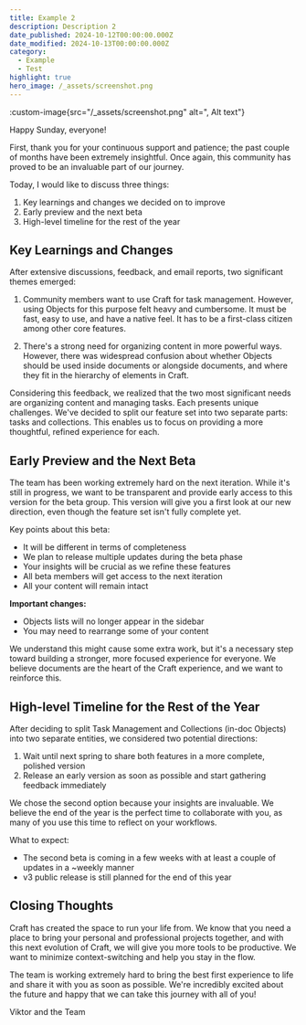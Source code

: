 ```yaml
---
title: Example 2
description: Description 2
date_published: 2024-10-12T00:00:00.000Z
date_modified: 2024-10-13T00:00:00.000Z
category:
  - Example
  - Test
highlight: true
hero_image: /_assets/screenshot.png
---
```

:custom-image{src="/_assets/screenshot.png" alt=", Alt text"}

Happy Sunday, everyone!

First, thank you for your continuous support and patience; the past couple of months have been extremely insightful. Once again, this community has proved to be an invaluable part of our journey.

Today, I would like to discuss three things:

1. Key learnings and changes we decided on to improve
2. Early preview and the next beta
3. High-level timeline for the rest of the year

## Key Learnings and Changes

After extensive discussions, feedback, and email reports, two significant themes emerged:

1. Community members want to use Craft for task management. However, using Objects for this purpose felt heavy and cumbersome. It must be fast, easy to use, and have a native feel. It has to be a first-class citizen among other core features.

2. There's a strong need for organizing content in more powerful ways. However, there was widespread confusion about whether Objects should be used inside documents or alongside documents, and where they fit in the hierarchy of elements in Craft.

Considering this feedback, we realized that the two most significant needs are organizing content and managing tasks. Each presents unique challenges. We've decided to split our feature set into two separate parts: tasks and collections. This enables us to focus on providing a more thoughtful, refined experience for each.

## Early Preview and the Next Beta

The team has been working extremely hard on the next iteration. While it's still in progress, we want to be transparent and provide early access to this version for the beta group. This version will give you a first look at our new direction, even though the feature set isn't fully complete yet.

Key points about this beta:

- It will be different in terms of completeness
- We plan to release multiple updates during the beta phase
- Your insights will be crucial as we refine these features
- All beta members will get access to the next iteration
- All your content will remain intact

**Important changes:**
- Objects lists will no longer appear in the sidebar
- You may need to rearrange some of your content

We understand this might cause some extra work, but it's a necessary step toward building a stronger, more focused experience for everyone. We believe documents are the heart of the Craft experience, and we want to reinforce this.

## High-level Timeline for the Rest of the Year

After deciding to split Task Management and Collections (in-doc Objects) into two separate entities, we considered two potential directions:

1. Wait until next spring to share both features in a more complete, polished version
2. Release an early version as soon as possible and start gathering feedback immediately

We chose the second option because your insights are invaluable. We believe the end of the year is the perfect time to collaborate with you, as many of you use this time to reflect on your workflows.

What to expect:

- The second beta is coming in a few weeks with at least a couple of updates in a ~weekly manner
- v3 public release is still planned for the end of this year

## Closing Thoughts

Craft has created the space to run your life from. We know that you need a place to bring your personal and professional projects together, and with this next evolution of Craft, we will give you more tools to be productive. We want to minimize context-switching and help you stay in the flow.

The team is working extremely hard to bring the best first experience to life and share it with you as soon as possible. We're incredibly excited about the future and happy that we can take this journey with all of you!

Viktor and the Team
